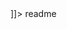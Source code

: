 <snippet>
  <content><![CDATA[
# ${1:Frontend for rails Api}
## Installation
1. Run: `npm install` to install node modules
2. Run: `npm start` to start webpack dev server


]]></content>
  <tabTrigger>readme</tabTrigger>
</snippet>
